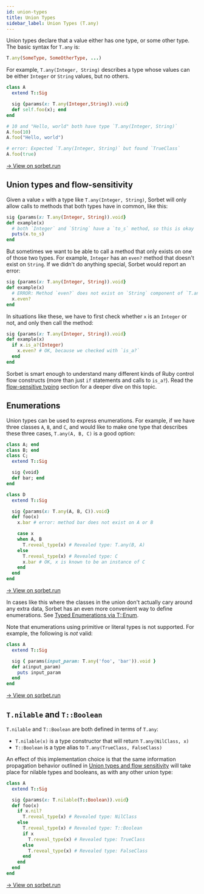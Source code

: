 ```yaml
---
id: union-types
title: Union Types
sidebar_label: Union Types (T.any)
---
```


Union types declare that a value either has one type, or some other type. The
basic syntax for `T.any` is:

```ruby
T.any(SomeType, SomeOtherType, ...)
```

For example, `T.any(Integer, String)` describes a type whose values can be
either `Integer` or `String` values, but no others.

```ruby
class A
  extend T::Sig

  sig {params(x: T.any(Integer,String)).void}
  def self.foo(x); end
end

# 10 and "Hello, world" both have type `T.any(Integer, String)`
A.foo(10)
A.foo("Hello, world")

# error: Expected `T.any(Integer, String)` but found `TrueClass`
A.foo(true)
```

<a href="https://sorbet.run/#%23%20typed%3A%20True%0A%0Aclass%20A%0A%20%20extend%20T%3A%3ASig%0A%0A%20%20sig%20%7Bparams(x%3A%20T.any(Integer%2CString)).void%7D%0A%20%20def%20self.foo(x)%3B%20end%0Aend%0A%0A%23%2010%20and%20%22Hello%2C%20world%22%20both%20have%20type%20%60T.any(Integer%2C%20String)%60%0AA.foo(10)%0AA.foo(%22Hello%2C%20world%22)%0A%0A%23%20%60TrueClass%60%20does%20not%20match%20%60T.any(Integer%2C%20String)%60%0AA.foo(true)">
  → View on sorbet.run
</a>

## Union types and flow-sensitivity

Given a value `x` with a type like `T.any(Integer, String)`, Sorbet will only
allow calls to methods that both types have in common, like this:

```ruby
sig {params(x: T.any(Integer, String)).void}
def example(x)
  # both `Integer` and `String` have a `to_s` method, so this is okay
  puts(x.to_s)
end
```

But sometimes we want to be able to call a method that only exists on one of
those two types. For example, `Integer` has an `even?` method that doesn't exist
on `String`. If we didn't do anything special, Sorbet would report an error:

```ruby
sig {params(x: T.any(Integer, String)).void}
def example(x)
  # ERROR: Method `even?` does not exist on `String` component of `T.any(Integer, String)`
  x.even?
end
```

In situations like these, we have to first check whether `x` is an `Integer` or
not, and only then call the method:

```ruby
sig {params(x: T.any(Integer, String)).void}
def example(x)
  if x.is_a?(Integer)
    x.even? # OK, because we checked with `is_a?`
  end
end
```

Sorbet is smart enough to understand many different kinds of Ruby control flow
constructs (more than just `if` statements and calls to `is_a?`). Read the
[flow-sensitive typing](flow-sensitive.md) section for a deeper dive on this
topic.

## Enumerations

Union types can be used to express enumerations. For example, if we have three
classes `A`, `B`, and `C`, and would like to make one type that describes these
three cases, `T.any(A, B, C)` is a good option:

```ruby
class A; end
class B; end
class C;
  extend T::Sig

  sig {void}
  def bar; end
end

class D
  extend T::Sig

  sig {params(x: T.any(A, B, C)).void}
  def foo(x)
    x.bar # error: method bar does not exist on A or B

    case x
    when A, B
      T.reveal_type(x) # Revealed type: T.any(B, A)
    else
      T.reveal_type(x) # Revealed type: C
      x.bar # OK, x is known to be an instance of C
    end
  end
end
```

<a
href="https://sorbet.run/#%23%20typed%3A%20true%0Aclass%20A%3B%20end%0Aclass%20B%3B%20end%0Aclass%20C%3B%0A%20%20extend%20T%3A%3ASig%0A%0A%20%20sig%20%7Bvoid%7D%0A%20%20def%20bar%3B%20end%0Aend%0A%0Aclass%20D%0A%20%20extend%20T%3A%3ASig%0A%0A%20%20sig%20%7Bparams(x%3A%20T.any(A%2C%20B%2C%20C)).void%7D%0A%20%20def%20foo(x)%0A%20%20%20%20x.bar%20%23%20error%3A%20method%20bar%20does%20not%20exist%20on%20A%20or%20B%0A%0A%20%20%20%20case%20x%0A%20%20%20%20when%20A%2C%20B%0A%20%20%20%20%20%20T.reveal_type(x)%20%23%20Revealed%20type%3A%20T.any(B%2C%20A)%0A%20%20%20%20else%0A%20%20%20%20%20%20T.reveal_type(x)%20%23%20Revealed%20type%3A%20C%0A%20%20%20%20%20%20x.bar%20%23%20OK%2C%20x%20is%20known%20to%20be%20an%20instance%20of%20C%0A%20%20%20%20end%0A%20%20end%0Aend">
→ View on sorbet.run </a>

In cases like this where the classes in the union don't actually cary around any
extra data, Sorbet has an even more convenient way to define enumerations. See
[Typed Enumerations via T::Enum](tenum.md).

Note that enumerations using primitive or literal types is not supported. For
example, the following is _not_ valid:

```ruby
class A
  extend T::Sig

  sig { params(input_param: T.any('foo', 'bar')).void }
  def a(input_param)
    puts input_param
  end
end
```

<a
href="https://sorbet.run/#class%20A%0A%20%20extend%20T%3A%3ASig%0A%0A%20%20sig%20%7B%20params(input_param%3A%20T.any('foo'%2C%20'bar')).void%20%7D%0A%20%20def%20a(input_param)%0A%20%20%20%20puts%20input_param%0A%20%20end%0Aend">
→ View on sorbet.run </a>

## `T.nilable` and `T::Boolean`

`T.nilable` and `T::Boolean` are both defined in terms of `T.any`:

- `T.nilable(x)` is a type constructor that will return `T.any(NilClass, x)`
- `T::Boolean` is a type alias to `T.any(TrueClass, FalseClass)`

An effect of this implementation choice is that the same information propagation
behavior outlined in
[Union types and flow sensitivity](#union-types-and-flow-sensitivity) will take
place for nilable types and booleans, as with any other union type:

```ruby
class A
  extend T::Sig

  sig {params(x: T.nilable(T::Boolean)).void}
  def foo(x)
    if x.nil?
      T.reveal_type(x) # Revealed type: NilClass
    else
      T.reveal_type(x) # Revealed type: T::Boolean
      if x
        T.reveal_type(x) # Revealed type: TrueClass
      else
        T.reveal_type(x) # Revealed type: FalseClass
      end
    end
  end
end
```

<a href="https://sorbet.run/#%23%20typed%3A%20true%0Aclass%20A%0A%20%20extend%20T%3A%3ASig%0A%0A%20%20sig%20%7Bparams(x%3A%20T.nilable(T%3A%3ABoolean)).void%7D%0A%20%20def%20foo(x)%0A%20%20%20%20if%20x.nil%3F%0A%20%20%20%20%20%20T.reveal_type(x)%20%23%20Revealed%20type%3A%20NilClass%0A%20%20%20%20else%0A%20%20%20%20%20%20T.reveal_type(x)%20%23%20Revealed%20type%3A%20T%3A%3ABoolean%0A%20%20%20%20%20%20if%20x%0A%20%20%20%20%20%20%20%20T.reveal_type(x)%20%23%20Revealed%20type%3A%20TrueClass%0A%20%20%20%20%20%20else%0A%20%20%20%20%20%20%20%20T.reveal_type(x)%20%23%20Revealed%20type%3A%20FalseClass%0A%20%20%20%20%20%20end%0A%20%20%20%20end%0A%20%20end%0Aend">
  → View on sorbet.run
</a>
